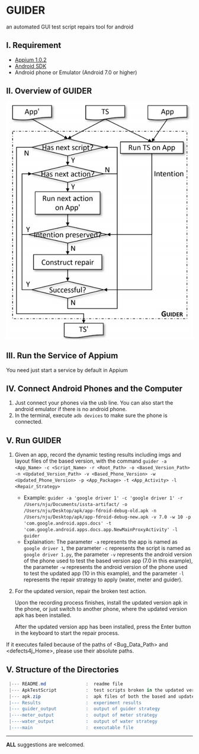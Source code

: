 # GUIDER
an automated GUI test script repairs tool for android


I. Requirement
--------------
 - [Appium 1.0.2](https://github.com/appium/appium-desktop/releases/tag/v1.0.2-beta.2)
 - [Android SDK](https://developer.android.com/studio)
 - Android phone or Emulator (Android 7.0 or higher)
 
II. Overview of GUIDER
--------------------

![The overview bug fixing process with GUIDER.\label{step}](./figure/tool.png)



III. Run the Service of Appium
---------------------------
You need just start a service by default in Appium


 IV. Connect Android Phones and the Computer 
 ------------
 1. Just connect your phones via the usb line. You can also start the android emulator if there is no android phone.
 2. In the terminal, execute `adb devices` to make sure the phone is connected.
   
 
 V. Run GUIDER
 ------------
1. Given an app, record the dynamic testing results including imgs and layout files of the based version, with the command `guider -a <App_Name> -c <Script_Name> -r <Root_Path> -o <Based_Version_Path> -n <Updated_Version_Path> -v <Based_Phone_Version> -w <Updated_Phone_Version> -p <App_Package> -t <App_Activity> -l <Repair_Strategy>`
	- Example:  `guider -a 'google driver 1' -c 'google driver 1' -r /Users/nju/Documents/issta-artifact/ -o /Users/nju/Desktop/apk/app-fdroid-debug-old.apk -n /Users/nju/Desktop/apk/app-fdroid-debug-new.apk -v 7.0 -w 10 -p 'com.google.android.apps.docs' -t 'com.google.android.apps.docs.app.NewMainProxyActivity' -l guider`
	- Explaination: The parameter `-a` represents the app is named as `google driver 1`, the parameter `-c` represents the script is named as `google driver 1.py`, the parameter `-v` represents the android version of the phone used to test the based version app (7.0 in this example), the parameter `-w` represents the android version of the phone used to test the updated app (10 in this example), and the parameter `-l` represents the repair strategy to apply (water, meter and guider).
2. For the updated version, repair the broken test action.
	
	Upon the recording process finishes, install the updated version apk in the phone, or just switch to another phone, where the updated version apk has been installed.
	
	After the updated version app has been installed, press the Enter button in the keyboard to start the repair process.
	
	

	
 If it executes failed because of the paths of <Bug_Data_Path> and <defects4j_Home>, please use their absolute paths.
 
 
 V. Structure of the Directories
 -------------------------------
 ```powershell
  |--- README.md               :  readme file
  |--- ApkTestScript           :  test scripts broken in the updated version app
  |--- apk.zip                 :  apk files of both the based and updated versions' apps
  |--- Results                 :  experiment results 
  |--- guider_output           :  output of guider strategy
  |----meter_output            :  output of meter strategy
  |----water_output            :  output of water strategy
  |----main            	       :  executable file 
```

----

__ALL__ suggestions are welcomed.


